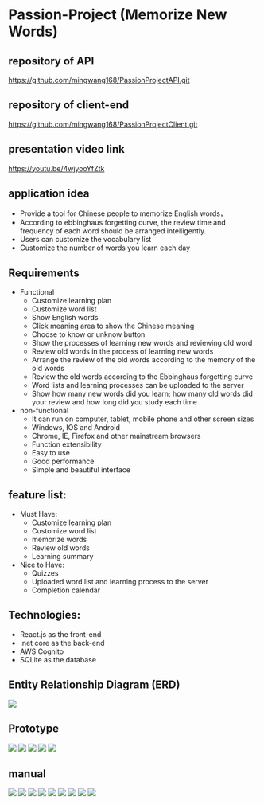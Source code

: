 ﻿# Passion-Project (Memorize New Words)
## repository of API
https://github.com/mingwang168/PassionProjectAPI.git
## repository of client-end
https://github.com/mingwang168/PassionProjectClient.git
## presentation video link
https://youtu.be/4wjyooYfZtk
## application idea
* Provide a tool for Chinese people to memorize English words，
* According to ebbinghaus forgetting curve, the review time and frequency of each word should be arranged intelligently.
* Users can customize the vocabulary list
* Customize the number of words you learn each day
## Requirements
* Functional
  * Customize learning plan
  * Customize word list
  * Show English words 
  * Click meaning area to show the Chinese meaning
  * Choose to know or unknow button
  * Show the processes of learning new words and reviewing old word
  * Review old words in the process of learning new words
  * Arrange the review of the old words according to the memory of the old words
  * Review the old words according to the Ebbinghaus forgetting curve
  * Word lists and learning processes can be uploaded to the server
  * Show how many new words did you learn; how many old words did your review and how long did you study each time
* non-functional
  * It can run on computer, tablet, mobile phone and other screen sizes
  * Windows, IOS and Android
  * Chrome, IE, Firefox and other mainstream browsers
  * Function extensibility
  * Easy to use
  * Good performance
  * Simple and beautiful interface
## feature list:
* Must Have:
  * Customize learning plan
  * Customize word list
  * memorize words
  * Review old words
  * Learning summary
* Nice to Have:
  * Quizzes
  * Uploaded word list and learning process to the server
  * Completion calendar
## Technologies:
* React.js as the front-end
* .net core as the back-end
* AWS Cognito
* SQLite as the database
## Entity Relationship Diagram (ERD)
![](https://github.com/mingwang168/Passion-Project/raw/master/PassionProject2.JPG) 
## Prototype
![](https://github.com/mingwang168/Passion-Project/raw/master/1-Screen.jpg) 
![](https://github.com/mingwang168/Passion-Project/raw/master/2-Screen.jpg) 
![](https://github.com/mingwang168/Passion-Project/raw/master/3-Screen.jpg) 
![](https://github.com/mingwang168/Passion-Project/raw/master/4-Screen.jpg) 
![](https://github.com/mingwang168/Passion-Project/raw/master/5-Screen.jpg) 
## manual
![](https://github.com/mingwang168/Passion-Project/raw/master/032214012567_0NewMicrosoftWordDocument_1.Jpeg)
![](https://github.com/mingwang168/Passion-Project/raw/master/032214012567_0NewMicrosoftWordDocument_2.Jpeg)
![](https://github.com/mingwang168/Passion-Project/raw/master/032214012567_0NewMicrosoftWordDocument_3.Jpeg)
![](https://github.com/mingwang168/Passion-Project/raw/master/032214012567_0NewMicrosoftWordDocument_4.Jpeg)
![](https://github.com/mingwang168/Passion-Project/raw/master/032214012567_0NewMicrosoftWordDocument_5.Jpeg)
![](https://github.com/mingwang168/Passion-Project/raw/master/032214012567_0NewMicrosoftWordDocument_6.Jpeg)
![](https://github.com/mingwang168/Passion-Project/raw/master/032214012567_0NewMicrosoftWordDocument_7.Jpeg)
![](https://github.com/mingwang168/Passion-Project/raw/master/032214012567_0NewMicrosoftWordDocument_8.Jpeg)
![](https://github.com/mingwang168/Passion-Project/raw/master/032214012567_0NewMicrosoftWordDocument_9.Jpeg)
